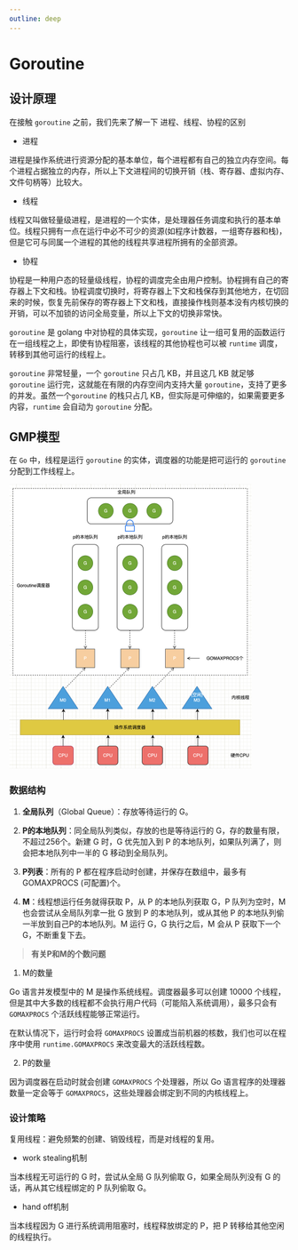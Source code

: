 ```yaml
---
outline: deep
---
```


# Goroutine

## 设计原理

在接触 `goroutine` 之前，我们先来了解一下 进程、线程、协程的区别

+ 进程

进程是操作系统进行资源分配的基本单位，每个进程都有自己的独立内存空间。每个进程占据独立的内存，所以上下文进程间的切换开销（栈、寄存器、虚拟内存、文件句柄等）比较大。

+ 线程

线程又叫做轻量级进程，是进程的一个实体，是处理器任务调度和执行的基本单位。线程只拥有一点在运行中必不可少的资源(如程序计数器，一组寄存器和栈)，但是它可与同属一个进程的其他的线程共享进程所拥有的全部资源。

+ 协程

协程是一种用户态的轻量级线程，协程的调度完全由用户控制。协程拥有自己的寄存器上下文和栈。协程调度切换时，将寄存器上下文和栈保存到其他地方，在切回来的时候，恢复先前保存的寄存器上下文和栈，直接操作栈则基本没有内核切换的开销，可以不加锁的访问全局变量，所以上下文的切换非常快。

`goroutine` 是 golang 中对协程的具体实现，`goroutine` 让一组可复用的函数运行在一组线程之上，即使有协程阻塞，该线程的其他协程也可以被 `runtime` 调度，转移到其他可运行的线程上。

`goroutine` 非常轻量，一个 `goroutine` 只占几 KB，并且这几 KB 就足够 `goroutine` 运行完，这就能在有限的内存空间内支持大量 `goroutine`，支持了更多的并发。虽然一个`goroutine` 的栈只占几 KB，但实际是可伸缩的，如果需要更多内容，`runtime` 会自动为 `goroutine` 分配。

## GMP模型

在 `Go` 中，线程是运行 `goroutine` 的实体，调度器的功能是把可运行的 `goroutine` 分配到工作线程上。

<img src="./images/goroutine.png" alt="GMP模型" style="zoom:50%;" />

### 数据结构

1. **全局队列**（Global Queue）：存放等待运行的 G。

2. **P的本地队列**：同全局队列类似，存放的也是等待运行的 G，存的数量有限，不超过256个。新建 G 时，G 优先加入到 P 的本地队列，如果队列满了，则会把本地队列中一半的 G 移动到全局队列。

3. **P列表**：所有的 P 都在程序启动时创建，并保存在数组中，最多有 GOMAXPROCS (可配置)个。

4. **M**：线程想运行任务就得获取 P，从 P 的本地队列获取 G，P 队列为空时，M 也会尝试从全局队列拿一批 G 放到 P 的本地队列，或从其他 P 的本地队列偷一半放到自己P的本地队列。M 运行 G，G 执行之后，M 会从 P 获取下一个 G，不断重复下去。

> **有关P和M的个数问题**

1. M的数量

Go 语言并发模型中的 M 是操作系统线程。调度器最多可以创建 10000 个线程，但是其中大多数的线程都不会执行用户代码（可能陷入系统调用），最多只会有 `GOMAXPROCS` 个活跃线程能够正常运行。

在默认情况下，运行时会将 `GOMAXPROCS` 设置成当前机器的核数，我们也可以在程序中使用 `runtime.GOMAXPROCS` 来改变最大的活跃线程数。

2. P的数量

因为调度器在启动时就会创建 `GOMAXPROCS` 个处理器，所以 Go 语言程序的处理器数量一定会等于 `GOMAXPROCS`，这些处理器会绑定到不同的内核线程上。

### 设计策略

复用线程：避免频繁的创建、销毁线程，而是对线程的复用。

+ work stealing机制

当本线程无可运行的 G 时，尝试从全局 G 队列偷取 G，如果全局队列没有 G 的话，再从其它线程绑定的 P 队列偷取 G。

+ hand off机制

当本线程因为 G 进行系统调用阻塞时，线程释放绑定的 P，把 P 转移给其他空闲的线程执行。
